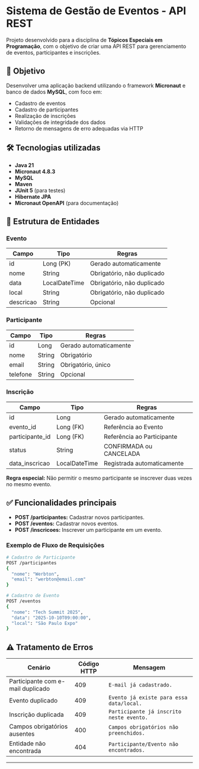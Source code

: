 # Sistema de Gestão de Eventos - API REST

Projeto desenvolvido para a disciplina de **Tópicos Especiais em Programação**, com o objetivo de criar uma API REST para gerenciamento de eventos, participantes e inscrições.

## 📌 Objetivo

Desenvolver uma aplicação backend utilizando o framework **Micronaut** e banco de dados **MySQL**, com foco em:

- Cadastro de eventos
- Cadastro de participantes
- Realização de inscrições
- Validações de integridade dos dados
- Retorno de mensagens de erro adequadas via HTTP

## 🛠️ Tecnologias utilizadas

- **Java 21**
- **Micronaut 4.8.3**
- **MySQL**
- **Maven**
- **JUnit 5** (para testes)
- **Hibernate JPA**
- **Micronaut OpenAPI** (para documentação)

## 📖 Estrutura de Entidades

### Evento

| Campo     | Tipo          | Regras                      |
| --------- | ------------- | --------------------------- |
| id        | Long (PK)     | Gerado automaticamente      |
| nome      | String        | Obrigatório, não duplicado  |
| data      | LocalDateTime | Obrigatório, não duplicado  |
| local     | String        | Obrigatório, não duplicado  |
| descricao | String        | Opcional                    |

### Participante

| Campo    | Tipo   | Regras                     |
|--------- |------ |-------------------------- |
| id       | Long  | Gerado automaticamente     |
| nome     | String | Obrigatório               |
| email    | String | Obrigatório, único        |
| telefone | String | Opcional                  |

### Inscrição

| Campo           | Tipo          | Regras                               |
|---------------- |------------- |------------------------------------ |
| id              | Long          | Gerado automaticamente              |
| evento_id       | Long (FK)     | Referência ao Evento                |
| participante_id | Long (FK)     | Referência ao Participante          |
| status          | String        | CONFIRMADA ou CANCELADA             |
| data_inscricao  | LocalDateTime | Registrada automaticamente          |

**Regra especial:** Não permitir o mesmo participante se inscrever duas vezes no mesmo evento.

## ✅ Funcionalidades principais

- **POST /participantes:** Cadastrar novos participantes.
- **POST /eventos:** Cadastrar novos eventos.
- **POST /inscricoes:** Inscrever um participante em um evento.

### Exemplo de Fluxo de Requisições

```bash
# Cadastro de Participante
POST /participantes
{
  "nome": "Werbton",
  "email": "werbton@email.com"
}

# Cadastro de Evento
POST /eventos
{
  "nome": "Tech Summit 2025",
  "data": "2025-10-10T09:00:00",
  "local": "São Paulo Expo"
}
```
## ⚠️ Tratamento de Erros

| Cenário                            | Código HTTP | Mensagem                                  |
|------------------------------------|-------------|-------------------------------------------|
| Participante com e-mail duplicado  | 409         | `E-mail já cadastrado.`                   |
| Evento duplicado                   | 409         | `Evento já existe para essa data/local.` |
| Inscrição duplicada                | 409         | `Participante já inscrito neste evento.` |
| Campos obrigatórios ausentes       | 400         | `Campos obrigatórios não preenchidos.`   |
| Entidade não encontrada            | 404         | `Participante/Evento não encontrados.`   |

---

